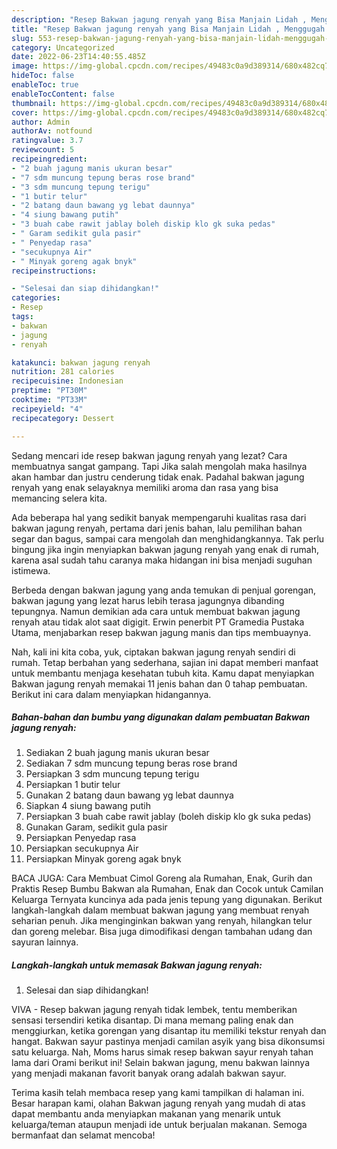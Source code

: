 ```yaml
---
description: "Resep Bakwan jagung renyah yang Bisa Manjain Lidah , Menggugah Selera"
title: "Resep Bakwan jagung renyah yang Bisa Manjain Lidah , Menggugah Selera"
slug: 553-resep-bakwan-jagung-renyah-yang-bisa-manjain-lidah-menggugah-selera
category: Uncategorized
date: 2022-06-23T14:40:55.485Z
image: https://img-global.cpcdn.com/recipes/49483c0a9d389314/680x482cq70/bakwan-jagung-renyah-foto-resep-utama.jpg
hideToc: false
enableToc: true
enableTocContent: false
thumbnail: https://img-global.cpcdn.com/recipes/49483c0a9d389314/680x482cq70/bakwan-jagung-renyah-foto-resep-utama.jpg
cover: https://img-global.cpcdn.com/recipes/49483c0a9d389314/680x482cq70/bakwan-jagung-renyah-foto-resep-utama.jpg
author: Admin
authorAv: notfound
ratingvalue: 3.7
reviewcount: 5
recipeingredient:
- "2 buah jagung manis ukuran besar"
- "7 sdm muncung tepung beras rose brand"
- "3 sdm muncung tepung terigu"
- "1 butir telur"
- "2 batang daun bawang yg lebat daunnya"
- "4 siung bawang putih"
- "3 buah cabe rawit jablay boleh diskip klo gk suka pedas"
- " Garam sedikit gula pasir"
- " Penyedap rasa"
- "secukupnya Air"
- " Minyak goreng agak bnyk"
recipeinstructions:

- "Selesai dan siap dihidangkan!"
categories:
- Resep
tags:
- bakwan
- jagung
- renyah

katakunci: bakwan jagung renyah 
nutrition: 281 calories
recipecuisine: Indonesian
preptime: "PT30M"
cooktime: "PT33M"
recipeyield: "4"
recipecategory: Dessert

---
```



Sedang mencari ide resep bakwan jagung renyah yang lezat? Cara membuatnya sangat gampang. Tapi Jika salah mengolah maka hasilnya akan hambar dan justru cenderung tidak enak. Padahal bakwan jagung renyah yang enak selayaknya memiliki aroma dan rasa yang bisa memancing selera kita.


Ada beberapa hal yang sedikit banyak mempengaruhi kualitas rasa dari bakwan jagung renyah, pertama dari jenis bahan, lalu pemilihan bahan segar dan bagus, sampai cara mengolah dan menghidangkannya. Tak perlu bingung jika ingin menyiapkan bakwan jagung renyah yang enak di rumah, karena asal sudah tahu caranya maka hidangan ini bisa menjadi suguhan istimewa.

Berbeda dengan bakwan jagung yang anda temukan di penjual gorengan, bakwan jagung yang lezat harus lebih terasa jagungnya dibanding tepungnya. Namun demikian ada cara untuk membuat bakwan jagung renyah atau tidak alot saat digigit. Erwin penerbit PT Gramedia Pustaka Utama, menjabarkan resep bakwan jagung manis dan tips membuaynya.


Nah, kali ini kita coba, yuk, ciptakan bakwan jagung renyah sendiri di rumah. Tetap berbahan yang sederhana, sajian ini dapat memberi manfaat untuk membantu menjaga kesehatan tubuh kita. Kamu dapat menyiapkan Bakwan jagung renyah memakai 11 jenis bahan dan 0 tahap pembuatan. Berikut ini cara dalam menyiapkan hidangannya.

<!--inarticleads1-->

##### Bahan-bahan dan bumbu yang digunakan dalam pembuatan Bakwan jagung renyah:

1. Sediakan 2 buah jagung manis ukuran besar
1. Sediakan 7 sdm muncung tepung beras rose brand
1. Persiapkan 3 sdm muncung tepung terigu
1. Persiapkan 1 butir telur
1. Gunakan 2 batang daun bawang yg lebat daunnya
1. Siapkan 4 siung bawang putih
1. Persiapkan 3 buah cabe rawit jablay (boleh diskip klo gk suka pedas)
1. Gunakan  Garam, sedikit gula pasir
1. Persiapkan  Penyedap rasa
1. Persiapkan secukupnya Air
1. Persiapkan  Minyak goreng agak bnyk


BACA JUGA: Cara Membuat Cimol Goreng ala Rumahan, Enak, Gurih dan Praktis Resep Bumbu Bakwan ala Rumahan, Enak dan Cocok untuk Camilan Keluarga Ternyata kuncinya ada pada jenis tepung yang digunakan. Berikut langkah-langkah dalam membuat bakwan jagung yang membuat renyah seharian penuh. Jika menginginkan bakwan yang renyah, hilangkan telur dan goreng melebar. Bisa juga dimodifikasi dengan tambahan udang dan sayuran lainnya. 

<!--inarticleads2-->

##### Langkah-langkah untuk memasak Bakwan jagung renyah:


1. Selesai dan siap dihidangkan!

VIVA - Resep bakwan jagung renyah tidak lembek, tentu memberikan sensasi tersendiri ketika disantap. Di mana memang paling enak dan menggiurkan, ketika gorengan yang disantap itu memiliki tekstur renyah dan hangat. Bakwan sayur pastinya menjadi camilan asyik yang bisa dikonsumsi satu keluarga. Nah, Moms harus simak resep bakwan sayur renyah tahan lama dari Orami berikut ini! Selain bakwan jagung, menu bakwan lainnya yang menjadi makanan favorit banyak orang adalah bakwan sayur. 

Terima kasih telah membaca resep yang kami tampilkan di halaman ini. Besar harapan kami, olahan Bakwan jagung renyah yang mudah di atas dapat membantu anda menyiapkan makanan yang menarik untuk keluarga/teman ataupun menjadi ide untuk berjualan makanan. Semoga bermanfaat dan selamat mencoba!
